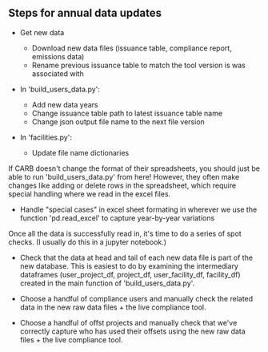 ## Steps for annual data updates 

- Get new data
	- Download new data files (issuance table, compliance report, emissions data)
	- Rename previous issuance table to match the tool version is was associated with

- In 'build_users_data.py':
	- Add new data years 
	- Change issuance table path to latest issuance table name 
	- Change json output file name to the next file version 

- In 'facilities.py': 
	- Update file name dictionaries


If CARB doesn't change the format of their spreadsheets, you should just be able to run 'build_users_data.py' from here! However, they often make changes like adding or delete rows in the spreadsheet, which require special handling where we read in the excel files. 

- Handle "special cases" in excel sheet formating in wherever we use the function 'pd.read_excel' to capture year-by-year variations

Once all the data is successfully read in, it's time to do a series of spot checks. (I usually do this in a jupyter notebook.) 

- Check that the data at head and tail of each new data file is part of the new database. This is easiest to do by examining the intermediary dataframes (user_project_df, project_df, user_facility_df, facility_df) created in the main function of 'build_users_data.py'.

- Choose a handful of compliance users and manually check the related data in the new raw data files + the live compliance tool. 

- Choose a handful of offst projects and manually check that we've correctly capture who has used their offsets using the new raw data files + the live compliance tool. 